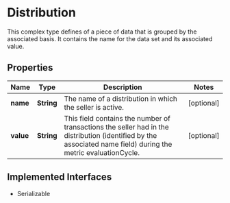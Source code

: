 

# Distribution

This complex type defines of a piece of data that is grouped by the associated basis. It contains the name for the data set and its associated value.
## Properties

Name | Type | Description | Notes
------------ | ------------- | ------------- | -------------
**name** | **String** | The name of a distribution in which the seller is active. |  [optional]
**value** | **String** | This field contains the number of transactions the seller had in the distribution (identified by the associated name field) during the metric evaluationCycle. |  [optional]


## Implemented Interfaces

* Serializable


